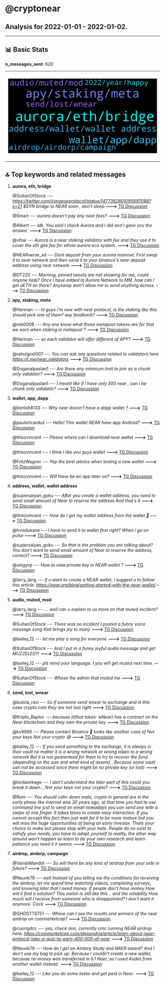 # **@cryptonear**
 ## Analysis for **2022-01-01** - **2022-01-02**.

---

## 📊 **Basic Stats**

**n_messages_sent**: 620

---
![wordcloud](cryptonear_1Days_wordcloud.png)

---


## 🔝 **Top keywords and related messages**

1. **aurora, eth, bridge**

    @SultanOfStock --- *https://twitter.com/synapseprotocol/status/1477382801095897088?s=21 $SYN bridge to NEAR soon , don’t sleep* **--->** [TG Discussion](https://t.me/cryptonear/258644)

    @Smart --- *aurora doesn't pay any near fees?* **--->** [TG Discussion](https://t.me/cryptonear/258599)

    @Albert --- *Idk. You said I check Aurora and I did and I gave you the answer.* **--->** [TG Discussion](https://t.me/cryptonear/257722)

    @vlhai --- *Aurora is a near staking validator with fee and they use it to cover the eth gas fee for whole aurora eco system.* **--->** [TG Discussion](https://t.me/cryptonear/258602)

    @NEARverse_xd --- *Dont deposit from your aurora mainnet. First swap it to near network and then send it to your binance's near deposit address using near network* **--->** [TG Discussion](https://t.me/cryptonear/257322)

    @DT220 --- *Morning, pinned tweets are not showing for me, could anyone help? Once I have added to Aurora Network to MM, how can I get aETH on there? Anyswap won't allow me to send anything across.* **--->** [TG Discussion](https://t.me/cryptonear/258816)

2. **apy, staking, meta**

    @Herman --- *hi guys i'm new with near protocol, is the staking like this should pick one of them? any feedback?* **--->** [TG Discussion](https://t.me/cryptonear/258912)

    @rob0008 --- *Any one know what those metapool tokens are for that we earn when staking in metapool ?* **--->** [TG Discussion](https://t.me/cryptonear/257403)

    @Herman --- *so each validator will offer different of APY?* **--->** [TG Discussion](https://t.me/cryptonear/258922)

    @rahulgoel007 --- *You can ask any questions related to validators here https://t.me/near_validators* **--->** [TG Discussion](https://t.me/cryptonear/258209)

    @Doganalpaslan1 --- *Are there any minimum limit to join as a chunk only validator?* **--->** [TG Discussion](https://t.me/cryptonear/257850)

    @Doganalpaslan1 --- *İ meant like if i have only 500 near , can i be chunk only validatör?* **--->** [TG Discussion](https://t.me/cryptonear/257851)

3. **wallet, app, dapp**

    @benloh8133 --- *Why near doesn't have a dapp wallet ?* **--->** [TG Discussion](https://t.me/cryptonear/258881)

    @pauloricarduz --- *Hello! This wallet NEAR have app Android?* **--->** [TG Discussion](https://t.me/cryptonear/258609)

    @thiszvincent --- *Please where can I download near wallet* **--->** [TG Discussion](https://t.me/cryptonear/257756)

    @thiszvincent --- *I think I like you guys wallet* **--->** [TG Discussion](https://t.me/cryptonear/257949)

    @FritzWagner --- *Yep the best advice when testing a new wallet* **--->** [TG Discussion](https://t.me/cryptonear/257625)

    @thiszvincent --- *Will there be an app later on?* **--->** [TG Discussion](https://t.me/cryptonear/257917)

4. **address, wallet, wallet address**

    @supersaiyan_goku --- *After you create a wallet address, you need to send small amount of Near to reserve the address And that's it* **--->** [TG Discussion](https://t.me/cryptonear/257877)

    @thiszvincent --- *How do I get my wallet address from the wallet 🤔* **--->** [TG Discussion](https://t.me/cryptonear/257927)

    @hvisdukane --- *I have to send it to wallet first right? When i go on pulse* **--->** [TG Discussion](https://t.me/cryptonear/258233)

    @supersaiyan_goku --- *So that is the problem you are talking about? You don't want to send small amount of Near to reserve the address, correct?* **--->** [TG Discussion](https://t.me/cryptonear/257883)

    @xingyiqi --- *How to view private key in NEAR wallet ?* **--->** [TG Discussion](https://t.me/cryptonear/258974)

    @larry_lang --- *if u want to create a NEAR wallet, i suggest u to follow this article: https://near.org/blog/getting-started-with-the-near-wallet/* **--->** [TG Discussion](https://t.me/cryptonear/258658)

5. **audio, muted, mod**

    @larry_lang --- *... well can u explain to us more on that muted incident?* **--->** [TG Discussion](https://t.me/cryptonear/258632)

    @SultanOfStock --- *There was no incident I posted a funny voice message song that brings joy to many* **--->** [TG Discussion](https://t.me/cryptonear/258633)

    @bailey_12 --- *let me play a song for everyone* **--->** [TG Discussion](https://t.me/cryptonear/257731)

    @SultanOfStock --- *And I put in a funny joyful audio message and get MUZZELED?!* **--->** [TG Discussion](https://t.me/cryptonear/258625)

    @bailey_12 --- *pls mind your language. I you will get muted next time.* **--->** [TG Discussion](https://t.me/cryptonear/257897)

    @SultanOfStock --- *Whose the admin that muted me* **--->** [TG Discussion](https://t.me/cryptonear/258622)

6. **send, lost, wnear**

    @butola_ravi --- *So if someone send wnear to exchange and in this case crypto.com they are not lost right* **--->** [TG Discussion](https://t.me/cryptonear/257605)

    @Kripto_Raptor --- *because it(that token: wNear) has a contract on the Near blockchain and they own the private key* **--->** [TG Discussion](https://t.me/cryptonear/257592)

    @kv9990 --- *Please contact Binance 🥲 looks like another case of Not your keys Not your crypto 😅* **--->** [TG Discussion](https://t.me/cryptonear/257995)

    @bailey_12 --- *If you send something to the exchange, it is always in their vault no matter it is a wrong network or wrong token to a wrong network  But it is not guaranteed for them to try to recover the fund (depending on the size and what kind of assets) . Because some vault can not be accessed since there might be no private key (or lost)* **--->** [TG Discussion](https://t.me/cryptonear/257613)

    @lordazekage --- *I don't understand the later part of this could you break it down... Not your keys not your crypto?* **--->** [TG Discussion](https://t.me/cryptonear/258003)

    @Rom --- *You should calm down mate, crypto in general are in the early phase like internet was 30 years ago, at that time you had to use command line just to send an email nowadays you can send one with a swipe of one finger. It takes times to create easy interaction. If you cannot accept this fact then just wait for it to be more mature but you will miss the huge opportunities of being an early investor. Thats your choice to make but please stop with your hate. People do no exist to satisfy your needs, you have to adapt yourself to reality, the other way around won't happen so learn to do your own research and learn patience you need it it seems* **--->** [TG Discussion](https://t.me/cryptonear/257911)

7. **airdrop, airdorp, campaign**

    @VanshMandot --- *So will there be any kind of airdrop from your side in future?* **--->** [TG Discussion](https://t.me/cryptonear/257791)

    @Neunk76 --- *well Instead of you telling me the conditions for receiving the airdorp, let me spend time watching videos, completing surveys, and knowing later that I need money. if people don't have money How will it find a solution? This melon is still like this .. and the reliability How much will I receive from someone who is disappointed? I don't want it anymore. Cock* **--->** [TG Discussion](https://t.me/cryptonear/258409)

    @GHOSTT6751 --- *Where can I see the results and winners of the near airdrop on coinmarketcap?* **--->** [TG Discussion](https://t.me/cryptonear/258857)

    @cuongdcc --- *yes, check ann, currently cmc running NEAR airdrop here: https://coinmarketcap.com/alexandria/article/learn-about-near-protocol-take-a-quiz-to-earn-400-000-of-near* **--->** [TG Discussion](https://t.me/cryptonear/257811)

    @Neunk76 --- *How do I get an Airdorp Study and NAER award? And I don't use my bag to pick up. Because I couldn't create a new wallet, because no money was transferred in 0.1 Naer, so I used Asdes from another wallet instead.* **--->** [TG Discussion](https://t.me/cryptonear/258375)

    @bailey_12 --- *Like you do some tasks and get paid in Near.* **--->** [TG Discussion](https://t.me/cryptonear/257796)


